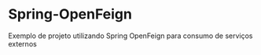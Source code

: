 # Spring-OpenFeign
Exemplo de projeto utilizando Spring OpenFeign para consumo de serviços externos
